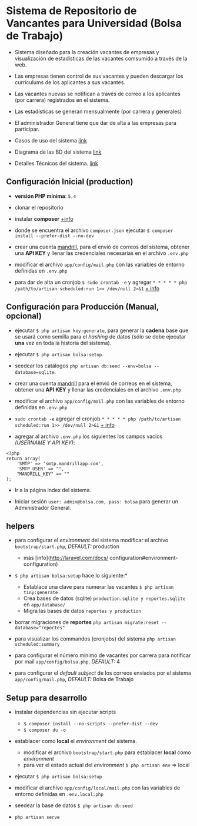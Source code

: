 # Sistema de Repositorio de Vancantes para Universidad (Bolsa de Trabajo)

* Sistema diseñado para la creación vacantes de empresas y visualización de estadísticas de las vacantes comsumido a través de la web.

* Las empresas tienen control de sus vacantes y pueden descargar los currículums de los aplicantes a sus vacantes.

* Las vacantes nuevas se notifican a través de correo a los aplicantes (por carrera) registrados en el sistema.

* Las estadísticas se generan mensualmente (por carrera y generales)

* El administrador General tiene que dar de alta a las empresas para participar.

* Casos de uso del sistema [link](./_casos.md)

* Diagrama de las BD del sistema [link](./_base_de_datos.md)

* Detalles Técnicos del sistema. [link](./_info.md)

## Configuración Inicial (production)

* **versión PHP mínima**: `5.4`

* clonar el repositorio

* instalar **composer** [+info](https://getcomposer.org/doc/00-intro.md#installation-nix) 

* donde se encuentra el archivo `composer.json` ejecutar `$ composer install --prefer-dist --no-dev`

* crear una cuenta [mandrill](https://mandrillapp.com/), para el envió de correos del sistema, obtener una **API KEY** y llenar las credenciales necesarias en el archivo `.env.php`

* modificar el archivo `app/config/mail.php` con las variables de entorno definidas en `.env.php`

* para dar de alta un cronjob `$ sudo crontab -e` y agregar `* * * * * php /path/to/artisan scheduled:run 1>> /dev/null 2>&1` [+ info](https://github.com/Indatus/dispatcher)


## Configuración para Producción (Manual, opcional)

* ejecutar `$ php artisan key:generate`, para generar la **cadena** base que se usará como semilla para el *hashing* de datos (sólo se debe ejecutar **una** vez en toda la historia del sistema).

* ejecutar `$ php artisan bolsa:setup`.

* seedear los catálogos `php artisan db:seed --env=bolsa --database=sqlite`.

* crear una cuenta [mandrill](https://mandrillapp.com/) para el envió de correos en el sistema, obtener una **API KEY** y llenar las credenciales en el archivo `.env.php`

* modificar el archivo `app/config/mail.php` con las variables de entorno definidas en `.env.php`

* `sudo crontab -e` agregar el cronjob `* * * * * php /path/to/artisan scheduled:run 1>> /dev/null 2>&1` [+ info](https://github.com/Indatus/dispatcher)

* agregar al archivo `.env.php` los siguientes los campos vacios *(USERNAME Y API KEY)*:

```
<?php
return array(
    'SMTP' => 'smtp.mandrillapp.com',
    'SMTP_USER' => "",
    "MANDRILL_KEY" => ""
);
```

* Ir a la página index del sistema.

* Iniciar sesión `user: admin@bolsa.com, pass: bolsa` para generar un Administrador General.

## helpers

* para configurar el *environment* del sistema modificar el archivo `bootstrap/start.php`, *DEFAULT:* production
    * más [info](http://laravel.com/docs/    configuration#environment-configuration) 
    
* `$ php artisan bolsa:setup` hace lo siguiente:* 
    * Establace una clave para numerar las vacantes `$ php artisan tiny:generate`
    * Crea bases de datos (sqlite) `production.sqlite y reportes.sqlite` en `app/database/`
    * Migra las bases de datos `reportes y production`

* borrar migraciones de **reportes** `php artisan migrate:reset --database="reportes"`

* para visualizar los commandos (cronjobs) del sistema `php artisan scheduled:summary`

* para configurar el número mínimo de vacantes por carrera para notificar por mail `app/config/bolsa.php`, *DEFAULT:* 4

* para configurar el *default subject* de los correos enviados por el sistema `app/config/mail.php`, *DEFAULT:* Bolsa de Trabajo

## Setup para desarrollo

* instalar dependencias sin ejecutar scripts
    * `$ composer install --no-scripts --prefer-dist --dev`
    * `$ composer du -o`

* establacer como **local** el *environment* del sistema.
    * modificar el archivo `bootstrap/start.php` para establacer **local** como *environment*
    * para ver el estado actual del *environment* `$ php artisan env` => local

* ejecutar `$ php artisan bolsa:setup`

* modificar el archivo `app/config/local/mail.php` con las variables de entorno definidas en `.env.local.php`

* seedear la base de datos `$ php artisan db:seed`

* `php artisan serve`